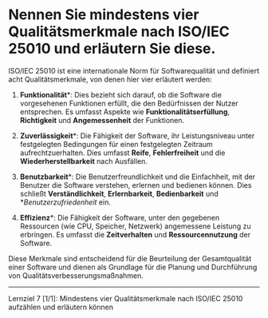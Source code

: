 # Nennen Sie mindestens vier Qualitätsmerkmale nach ISO/IEC 25010 und erläutern Sie diese.

ISO/IEC 25010 ist eine internationale Norm für Softwarequalität und definiert acht Qualitätsmerkmale, von denen hier vier erläutert werden:

1. **Funktionalität***: Dies bezieht sich darauf, ob die Software die vorgesehenen Funktionen erfüllt, die den Bedürfnissen der Nutzer entsprechen. Es umfasst Aspekte wie **Funktionalitätserfüllung**, **Richtigkeit** und **Angemessenheit** der Funktionen.

2. **Zuverlässigkeit***: Die Fähigkeit der Software, ihr Leistungsniveau unter festgelegten Bedingungen für einen festgelegten Zeitraum aufrechtzuerhalten. Dies umfasst **Reife**, **Fehlerfreiheit** und die **Wiederherstellbarkeit** nach Ausfällen.

3. **Benutzbarkeit***: Die Benutzerfreundlichkeit und die Einfachheit, mit der Benutzer die Software verstehen, erlernen und bedienen können. Dies schließt **Verständlichkeit**, **Erlernbarkeit**, **Bedienbarkeit** und **Benutzerzufriedenheit* ein.

4. **Effizienz***: Die Fähigkeit der Software, unter den gegebenen Ressourcen (wie CPU, Speicher, Netzwerk) angemessene Leistung zu erbringen. Es umfasst die **Zeitverhalten** und **Ressourcennutzung** der Software.

Diese Merkmale sind entscheidend für die Beurteilung der Gesamtqualität einer Software und dienen als Grundlage für die Planung und Durchführung von Qualitätsverbesserungsmaßnahmen.

---

Lernziel 7 \[1/1\]: Mindestens vier Qualitätsmerkmale nach ISO/IEC 25010 aufzählen und erläutern können
